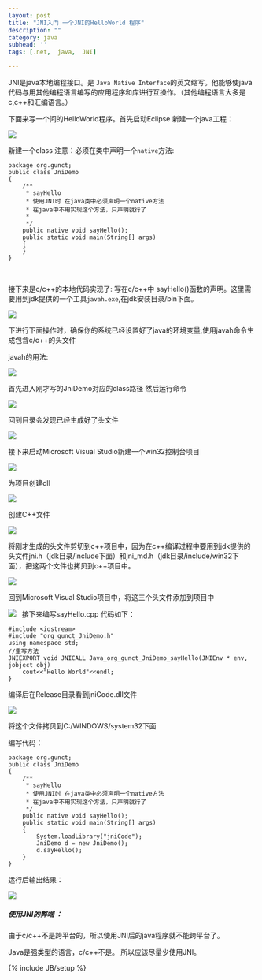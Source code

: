 ```yaml
---
layout: post
title: "JNI入门 一个JNI的HelloWorld 程序"
description: ""
category: java
subhead: ''
tags: [.net,  java,  JNI]

---
```


JNI是java本地编程接口。是 `Java Native Interface`的英文缩写。他能够使java代码与用其他编程语言编写的应用程序和库进行互操作。（其他编程语言大多是c,c++和汇编语言。）


下面来写一个间的HelloWorld程序。首先启动Eclipse 新建一个java工程：


![](http://i1298.photobucket.com/albums/ag53/lichengwu/1_zps15ec1abd.png)

新建一个class 注意：必须在类中声明一个`native`方法:

    package org.gunct;
    public class JniDemo
    {
        /**
         * sayHello
         * 使用JNI时 在java类中必须声明一个native方法
         * 在java中不用实现这个方法，只声明就行了
         * 
         */
        public native void sayHello();
        public static void main(String[] args)
        {
        }
    }

 

接下来是c/c++的本地代码实现了:
写在c/c++中 sayHello()函数的声明。这里需要用到jdk提供的一个工具`javah.exe`,在jdk安装目录/bin下面。

![](http://i1298.photobucket.com/albums/ag53/lichengwu/2_zps789b7160.png)

下进行下面操作时，确保你的系统已经设置好了java的环境变量,使用javah命令生成包含c/c++的头文件

javah的用法:

![](http://i1298.photobucket.com/albums/ag53/lichengwu/3_zps26951292.png)

首先进入刚才写的JniDemo对应的class路径
然后运行命令


![](http://i1298.photobucket.com/albums/ag53/lichengwu/4_zps53383591.png)

回到目录会发现已经生成好了头文件


![](http://i1298.photobucket.com/albums/ag53/lichengwu/5_zps04bab569.png)

接下来启动Microsoft Visual Studio新建一个win32控制台项目


![](http://i1298.photobucket.com/albums/ag53/lichengwu/8_zps3676a008.png)

为项目创建dll


![](http://i1298.photobucket.com/albums/ag53/lichengwu/6_zps63ffd0c3.png)

创建C++文件


![](http://i1298.photobucket.com/albums/ag53/lichengwu/8_zps3676a008.png)

将刚才生成的头文件剪切到c++项目中，因为在c++编译过程中要用到jdk提供的头文件jni.h（jdk目录/include下面）和jni\_md.h（jdk目录/include/win32下面），把这两个文件也拷贝到c++项目中。

![](http://i1298.photobucket.com/albums/ag53/lichengwu/9_zpsec35a514.png)

回到Microsoft Visual Studio项目中，将这三个头文件添加到项目中


![](http://i1298.photobucket.com/albums/ag53/lichengwu/10_zps24def977.png)
 
接下来编写sayHello.cpp 代码如下：


    #include <iostream>
    #include "org_gunct_JniDemo.h"
    using namespace std;
    //重写方法
    JNIEXPORT void JNICALL Java_org_gunct_JniDemo_sayHello(JNIEnv * env, jobject obj)
        cout<<"Hello World"<<endl;
    }

编译后在Release目录看到jniCode.dll文件


![](http://i1298.photobucket.com/albums/ag53/lichengwu/11_zpsf3faa6fc.png)

将这个文件拷贝到C:/WINDOWS/system32下面

编写代码：

    package org.gunct;
    public class JniDemo
    {
        /**
         * sayHello
         * 使用JNI时 在java类中必须声明一个native方法
         * 在java中不用实现这个方法，只声明就行了
         */
        public native void sayHello();
        public static void main(String[] args)
        {
            System.loadLibrary("jniCode");
            JniDemo d = new JniDemo();
            d.sayHello();
        }
    }


运行后输出结果：

![](http://i1298.photobucket.com/albums/ag53/lichengwu/12_zpse71ce87d.png)

##### 使用JNI的弊端 ：

由于c/c++不是跨平台的，所以使用JNI后的java程序就不能跨平台了。

Java是强类型的语言，c/c++不是。
所以应该尽量少使用JNI。


{% include JB/setup %}
